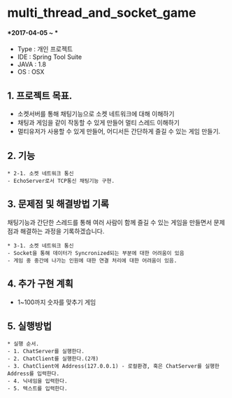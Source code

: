 # multi_thread_and_socket_game

#### *2017-04-05 ~ *  

- Type : 개인 프로젝트
- IDE : Spring Tool Suite
- JAVA : 1.8
- OS : OSX  


## 1. 프로젝트 목표.
- 소켓서버를 통해 채팅기능으로 소켓 네트워크에 대해 이해하기
- 채팅과 게임을 같이 작동할 수 있게 만들어 멀티 스레드 이해하기
- 멀티유저가 사용할 수 있게 만들어, 어디서든 간단하게 즐길 수 있는 게임 만들기.


## 2. 기능
	* 2-1. 소켓 네트워크 통신
	- EchoServer로서 TCP통신 채팅기능 구현.

## 3. 문제점 및 해결방법 기록  
채팅기능과 간단한 스레드를 통해 여러 사람이 함께 즐길 수 있는 게임을 만들면서 문제점과 해결하는 과정을 기록하겠습니다.

	* 3-1. 소켓 네트워크 통신
	- Socket을 통해 데이터가 Syncronized되는 부분에 대한 어려움이 있음 
	- 게임 중 중간에 나가는 인원에 대한 연결 처리에 대한 어려움이 있음.


## 4. 추가 구현 계획 
- 1~100까지 숫자를 맞추기 게임


## 5. 실행방법
	* 실행 순서.	
	- 1. ChatServer를 실행한다.
	- 2. ChatClient를 실행한다.(2개)
	- 3. ChatClient에 Address(127.0.0.1) - 로컬환경, 혹은 ChatServer를 실행한 Address를 입력한다.
	- 4. 닉네임을 입력한다.
	- 5. 텍스트를 입력한다.
